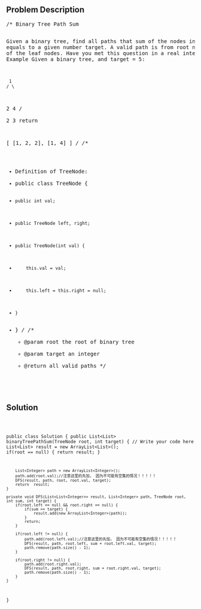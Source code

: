 <!--
<style>
  body { font-family: Arial, sans-serif; }
  .container { max-width: 744px; margin: 0 auto; padding: 10px; }
  .comment-block { background-color: #f9f9f9; padding: 10px; border-left: 5px solid #ccc; max-width: 100%; margin: 20px auto; overflow-wrap: break-word; white-space: pre-wrap; }
  .code-block { background-color: #f4f4f4; padding: 10px; border: 1px solid #ddd; max-width: 100%; margin: 20px auto; overflow-wrap: break-word; white-space: pre-wrap; }
</style>
-->

<div class='container'>
<h2>Problem Description</h2>
<div class='comment-block'>
<pre>
/* Binary Tree Path Sum

Given a binary tree, find all paths that sum of the nodes in the path equals to a given number target.
A valid path is from root node to any of the leaf nodes.
Have you met this question in a real interview? Yes
Example
Given a binary tree, and target = 5:

     1
    / \
   2   4
  / \
 2   3
return

[
  [1, 2, 2],
  [1, 4]
]
*/
/**
 * Definition of TreeNode:
 * public class TreeNode {
 *     public int val;
 *     public TreeNode left, right;
 *     public TreeNode(int val) {
 *         this.val = val;
 *         this.left = this.right = null;
 *     }
 * }
 */
    /**
     * @param root the root of binary tree
     * @param target an integer
     * @return all valid paths
     */
</pre>
</div>

<h2>Solution</h2>
<div class='code-block'>
<pre><code class='language-java'>

public class Solution {
    public List<List<Integer>> binaryTreePathSum(TreeNode root, int target) {
        // Write your code here
        List<List<Integer>> result = new ArrayList<List<Integer>>();
        if(root == null) {
            return result;
        }
        
        List<Integer> path = new ArrayList<Integer>();
        path.add(root.val);//注意这里的先加， 因为不可能有空集的情况！！！！！
        DFS(result, path, root, root.val, target);
        return  result;
    }
    
    private void DFS(List<List<Integer>> result, List<Integer> path, TreeNode root, int sum, int target) {
        if(root.left == null && root.right == null) {
            if(sum == target) {
                result.add(new ArrayList<Integer>(path));
            }
            return;
        }
              
        if(root.left != null) {
            path.add(root.left.val);//注意这里的先加， 因为不可能有空集的情况！！！！！
            DFS(result, path, root.left, sum + root.left.val, target);
            path.remove(path.size() - 1);
        }
        
        if(root.right != null) {
            path.add(root.right.val);
            DFS(result, path, root.right, sum + root.right.val, target);
            path.remove(path.size() - 1);
        }
    }
}</code></pre>
</div>
</div>
